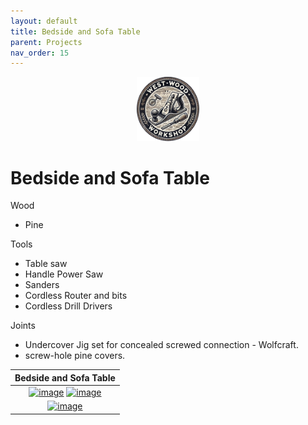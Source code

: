 ```yaml
---
layout: default
title: Bedside and Sofa Table
parent: Projects
nav_order: 15
---
```

<p align="center"> <img src="../media/www_logo.png" width="20%" height="20%"/> </p>

# Bedside and Sofa Table

Wood
* Pine

Tools
* Table saw
* Handle Power Saw
* Sanders
* Cordless Router and bits
* Cordless Drill Drivers

Joints
* Undercover Jig set for concealed screwed connection - Wolfcraft.  
* screw-hole pine covers. 


|                                                                                                                                           Bedside and Sofa Table                                                                                                                                           |
|:----------------------------------------------------------------------------------------------------------------------------------------------------------------------------------------------------------------------------------------------------------------------------------------------------------:|
| [<img alt="image" height="35%" src="/media/Bedside_and_Sofa_Table.jpg" width="35%"/>](https://garlatti.github.io/media/Bedside_and_Sofa_Table.jpg)  [<img alt="image" height="35%" src="/media/Bedside_and_Sofa_Table_1.jpg" width="35%"/>](https://garlatti.github.io/media/Bedside_and_Sofa_Table_1.jpg) | 
|                                                                           [<img alt="image" height="35%" src="/media/Bedside_and_Sofa_Table_2.jpg" width="35%"/>](https://garlatti.github.io/media/Bedside_and_Sofa_Table_2.jpg)                                                                           | 